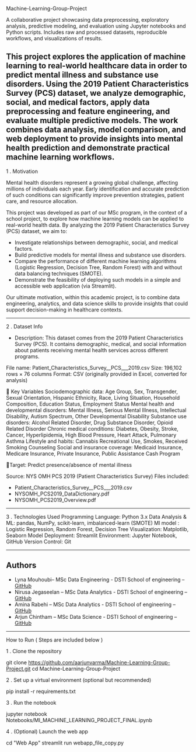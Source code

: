 Machine-Learning-Group-Project

A collaborative project showcasing data preprocessing, exploratory analysis, predictive modeling, and evaluation using Jupyter notebooks and Python scripts. Includes raw and processed datasets, reproducible workflows, and visualizations of results.

This project explores the application of machine learning to real-world healthcare data in order to predict mental illness and substance use disorders. Using the 2019 Patient Characteristics Survey (PCS) dataset, we analyze demographic, social, and medical factors, apply data preprocessing and feature engineering, and evaluate multiple predictive models. The work combines data analysis, model comparison, and web deployment to provide insights into mental health prediction and demonstrate practical machine learning workflows.
------------------------------------------------------------------------------------------------------------------------------------------------------------------------------------------------------------------------------------------------------------------------------------------------------------------------------------------------------------------------------------------------------------------------------------------------

1 . Motivation

Mental health disorders represent a growing global challenge, affecting millions of individuals each year. Early identification and accurate prediction of such conditions can significantly improve prevention strategies, patient care, and resource allocation.

This project was developed as part of our MSc program, in the context of a school project, to explore how machine learning models can be applied to real-world health data. By analyzing the 2019 Patient Characteristics Survey (PCS) dataset, we aim to:

- Investigate relationships between demographic, social, and medical factors.
- Build predictive models for mental illness and substance use disorders.
- Compare the performance of different machine learning algorithms (Logistic Regression, Decision Tree, Random Forest) with and without data balancing techniques (SMOTE).
- Demonstrate the feasibility of deploying such models in a simple and accessible web application (via Streamlit).

Our ultimate motivation, within this academic project, is to combine data engineering, analytics, and data science skills to provide insights that could support decision-making in healthcare contexts.


------------------------------------------------------------------------------------------------------------------------------------------------------------------------------------------------------------------------------------------------------------------------------------------------------------------------------------------------------------------------------------------------------------------------------------------

2 . Dataset Info

- Description: This dataset comes from the 2019 Patient Characteristics Survey (PCS). It contains demographic, medical, and social information about patients receiving mental health services across different programs.

File name: Patient_Characteristics_Survey__PCS___2019.csv
Size: 196,102 rows × 76 columns
Format: CSV (originally provided in Excel, converted for analysis)


🔑 Key Variables
Sociodemographic data: Age Group, Sex, Transgender, Sexual Orientation, Hispanic Ethnicity, Race, Living Situation, Household Composition, Education Status, Employment Status
Mental health and developmental disorders: Mental Illness, Serious Mental Illness, Intellectual Disability, Autism Spectrum, Other Developmental Disability
Substance use disorders: Alcohol Related Disorder, Drug Substance Disorder, Opioid Related Disorder
Chronic medical conditions: Diabetes, Obesity, Stroke, Cancer, Hyperlipidemia, High Blood Pressure, Heart Attack, Pulmonary Asthma
Lifestyle and habits: Cannabis Recreational Use, Smokes, Received Smoking Counseling
Social and insurance coverage: Medicaid Insurance, Medicare Insurance, Private Insurance, Public Assistance Cash Program

🎯Target: Predict presence/absence of mental illness


Source: NYS OMH PCS 2019 (Patient Characteristics Survey)
Files included:
- Patient_Characteristics_Survey__PCS___2019.csv
- NYSOMH_PCS2019_DataDictionary.pdf
- NYSOMH_PCS2019_Overview.pdf




------------------------------------------------------------------------------------------------------------------------------------------------------------------------------------------------------------------------------------------------------------------------------------------------------------------------------------------------------------------------------------------------------------------------------------------


3 . Technologies Used 
Programming Language: Python 3.x
Data Analysis & ML: pandas, NumPy, scikit-learn, imbalanced-learn (SMOTE)
Ml model : Logistic Regression, Random Forest, Decision Tree
Visualization: Matplotlib, Seaborn
Model Deployment: Streamlit
Environment: Jupyter Notebook, GitHub
Version Control: Git

------------------------------------------------------------------------------------------------------------------------------------------------------------------------------------------------------------------------------------------------------------------------------------------------------------------------------------------------------------------------------------------------------------------------------------------

## Authors
 
- Lyna Mouhoubi– MSc Data Engineering - DSTI School of engineering – [GitHub](https://github.com/lyna-username)
- Nirusa Jegaseelan – MSc Data Analytics - DSTI School of engineering – [GitHub](https://github.com/Nirusa04)
- Amina Rabehi – MSc Data Analytics - DSTI School of engineering – [GitHub](https://github.com/nom-username)
- Arjun Chintham – MSc Data Science - DSTI School of engineering – [GitHub](https://github.com/nom-username)


------------------------------------------------------------------------------------------------------------------------------------------------------------------------------------------------------------------------------------------------------------------------------------------------------------------------------------------------------------------------------------------------------------------------------------------


How to Run ( Steps are included below )

1 . Clone the repository

git clone https://github.com/aarjunvarma/Machine-Learning-Group-Project.git
cd Machine-Learning-Group-Project

2 . Set up a virtual environment (optional but recommended)

pip install -r requirements.txt

3 . Run the notebook

jupyter notebook Notebooks/MI_MACHINE_LEARNING_PROJECT_FINAL.ipynb

4 . (Optional) Launch the web app

cd "Web App"
streamlit run webapp_file_copy.py


